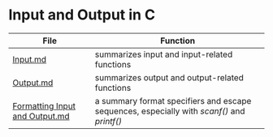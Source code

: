 # Input and Output in C

| File | Function | 
| ---- | -------- |
| [Input.md](https://github.com/EthanC2/Notes-and-Writeups/blob/main/C/Input%20and%20Output/Input.md) | summarizes input and input-related functions |
| [Output.md](https://github.com/EthanC2/Notes-and-Writeups/blob/main/C/Input%20and%20Output/Output.md) | summarizes output and output-related functions |
| [Formatting Input and Output.md](https://github.com/EthanC2/Notes-and-Writeups/blob/main/C/Input%20and%20Output/Formatting%20Input%20and%20Output.md) | a summary  format specifiers and escape sequences, especially with _scanf()_ and _printf()_ |

